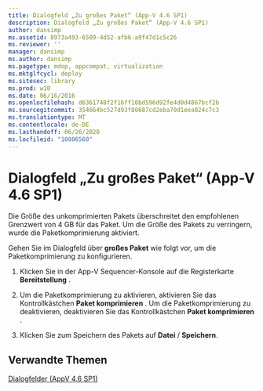 ```yaml
---
title: Dialogfeld „Zu großes Paket“ (App-V 4.6 SP1)
description: Dialogfeld „Zu großes Paket“ (App-V 4.6 SP1)
author: dansimp
ms.assetid: 8973a493-6509-4d52-afb6-a9f47d1c5c26
ms.reviewer: ''
manager: dansimp
ms.author: dansimp
ms.pagetype: mdop, appcompat, virtualization
ms.mktglfcycl: deploy
ms.sitesec: library
ms.prod: w10
ms.date: 06/16/2016
ms.openlocfilehash: d6361748f2f16ff10bd596d92fe4d0d4867bcf2b
ms.sourcegitcommit: 354664bc527d93f80687cd2eba70d1eea024c7c3
ms.translationtype: MT
ms.contentlocale: de-DE
ms.lasthandoff: 06/26/2020
ms.locfileid: "10806560"
---
```

# Dialogfeld „Zu großes Paket“ (App-V 4.6 SP1)


Die Größe des unkomprimierten Pakets überschreitet den empfohlenen Grenzwert von 4 GB für das Paket. Um die Größe des Pakets zu verringern, wurde die Paketkomprimierung aktiviert.

Gehen Sie im Dialogfeld über **großes Paket** wie folgt vor, um die Paketkomprimierung zu konfigurieren.

1.  Klicken Sie in der App-V Sequencer-Konsole auf die Registerkarte **Bereitstellung** .

2.  Um die Paketkomprimierung zu aktivieren, aktivieren Sie das Kontrollkästchen **Paket komprimieren** . Um die Paketkomprimierung zu deaktivieren, deaktivieren Sie das Kontrollkästchen **Paket komprimieren** .

3.  Klicken Sie zum Speichern des Pakets auf **Datei**  /  **Speichern**.

## Verwandte Themen


[Dialogfelder (AppV 4.6 SP1)](dialog-boxes--appv-46-sp1-.md)

 

 





